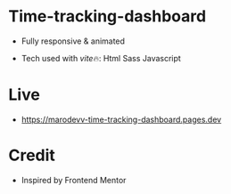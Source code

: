 # Time-tracking-dashboard

- Fully responsive & animated

- Tech used with *vite*🔥:
  Html
  Sass
  Javascript

# Live

- https://marodevv-time-tracking-dashboard.pages.dev

# Credit

- Inspired by Frontend Mentor

